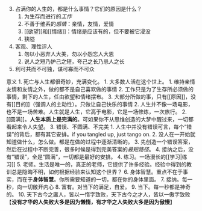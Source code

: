 3. 占满你的人生的，都是什么事情？它们的原因是什么？
	1. 为生存而进行的*工作*
	2. 不善于维系的*感情*：亲情，友情，爱情
	3. [[欲望]]和[[情绪]]：情绪是应该有的，但不要被它浸没
	4. 狭隘
5. 客观、理性评人
	1. 勿以小恶弃人大美，勿以小怨忘人大恩
	2. 说人之短乃护己之短，夸己之长乃忌人之长
6. 利可共而不可独，谋可寡而不可众

意义
	1. 死亡与人生都很奇妙，充满变化。
		1. 大多数人活在这个世上。
			1. 维持亲情友情和友情之外，做的都不是自己喜欢做的事情
			2. 工作只是为了生存所必须做的事情，剩下的人生，任由欲望和情绪摆布。
			3. 大部分所做的事，只有[[原因]]，没有[[目的]]（强调人的主动性）。只做让自己快乐的事情
		2. 人生并不像一场电影，也不是一场苦难。人生就是人生，它高于电影，它是一场修炼，一次旅行。
	2. [[圆满]]。**人生本质上是完满的**。可如果你不从思维创造的大梦中醒过来，一切都看起来令人失望。
	3. 错误、不圆满、不完美
		1. 人生中并没有错误可言，每个“错误”的背后，都有其它安排。if you tangled up, just tango on.
		2. 没人在一开始就知道做什么，怎么做。都是在做的过程中逐渐清晰的。
		3. 先创造一个错误答案，然后在过程中不断完善，很多时候是得到完美答案的*最短路径*。
		4. 接纳之后，没有“错误”，全是“圆满”，一切都是最好的安排。
	4. 练习。一场漫长的[[学习|练习]] 
	5. 老师。生活是唯一的，真正的老师，它提供了许多经验。经验中得到的教训总是隐晦不明，如何根据经验来认知这个世界？
	6. 身体智慧。重点不在于事实，而在于**身体智慧**。你所需要知道的一切，都在你的身体里面。
	7. 接纳。每一秒，向一切敞开内心
	8. 富有。对当下的满足，自爱。
	9. 当下。每一秒都是神奇的。
	10. 天下古今之庸人，皆以一惰字致败，天下古今之才人，皆以一傲字致败【**没有才华的人失败大多是因为懒惰，有才华之人失败大多是因为傲慢**】